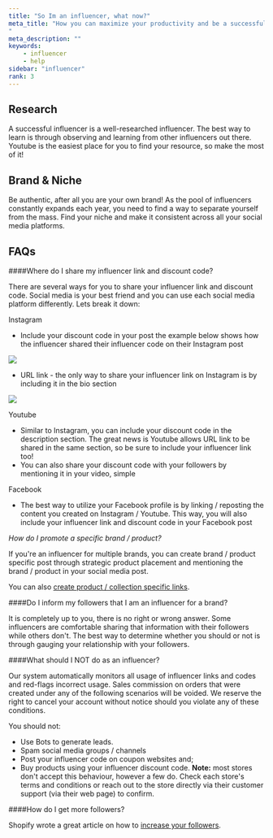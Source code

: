 ```yaml
---
title: "So Im an influencer, what now?"
meta_title: "How you can maximize your productivity and be a successful influencer
"
meta_description: ""
keywords:
    - influencer
    - help
sidebar: "influencer"
rank: 3
---
```

Research
-----------------------------------

A successful influencer is a well-researched influencer. The best way to learn is through observing and learning from other influencers out there. Youtube is the easiest place for you to find your resource, so make the most of it!

Brand & Niche
-----------------------------------

Be authentic, after all you are your own brand! As the pool of influencers constantly expands each year, you need to find a way to separate yourself from the mass. Find your niche and make it consistent across all your social media platforms.  

FAQs
-----------------------------------

####Where do I share my influencer link and discount code?

There are several ways for you to share your influencer link and discount code. Social media is your best friend and you can use each social media platform differently. Lets break it down:

Instagram

*   Include your discount code in your post  the example below shows how the influencer shared their influencer code on their Instagram post

![](https://downloads.intercomcdn.com/i/o/92697354/1d837147d0cdb4f93db03968/insta.jpg)

*   URL link - the only way to share your influencer link on Instagram is by including it in the bio section

![](https://downloads.intercomcdn.com/i/o/92698694/a3a45f9903adb227624a317c/insta+2.jpg)

Youtube

*   Similar to Instagram, you can include your discount code in the description section. The great news is Youtube allows URL link to be shared in the same section, so be sure to include your influencer link too!
*   You can also share your discount code with your followers by mentioning it in your video, simple

Facebook

*   The best way to utilize your Facebook profile is by linking / reposting the content you created on Instagram / Youtube. This way, you will also include your influencer link and discount code in your Facebook post

_How do I promote a specific brand / product?_

If you're an influencer for multiple brands, you can create brand / product specific post through strategic product placement and mentioning the brand / product in your social media post.

You can also [create product / collection specific links](/influencer/how-do-i-earn-commission).

####Do I inform my followers that I am an influencer for a brand?

It is completely up to you, there is no right or wrong answer. Some influencers are comfortable sharing that information with their followers while others don't. The best way to determine whether you should or not is through gauging your relationship with your followers.

####What should I NOT do as an influencer?

Our system automatically monitors all usage of influencer links and codes and red-flags incorrect usage. Sales commission on orders that were created under any of the following scenarios will be voided. We reserve the right to cancel your account without notice should you violate any of these conditions.  
  
You should not:

*   Use Bots to generate leads. 
*   Spam social media groups / channels
*   Post your influencer code on coupon websites and;
*   Buy products using your influencer discount code. **Note:** most stores don't accept this behaviour, however a few do. Check each store's terms and conditions or reach out to the store directly via their customer support (via their web page) to confirm.

####How do I get more followers?

Shopify wrote a great article on how to [increase your followers](https://www.shopify.com/blog/14288561-how-to-build-a-massive-following-on-instagram?utm_source=exacttarget&utm_medium=email&utm_campaign=digest&utm_content=digest).
